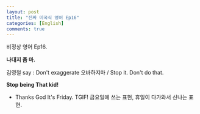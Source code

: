 ```yaml
---
layout: post
title: "진짜 미국식 영어 Ep16"
categories: [English]
comments: true
---
```


비정상 영어 Ep16. 

<b>나대지 좀 마.</b>

김영철 say : Don't exaggerate 오바하지마 / Stop it. Don't do that.

<b>Stop being That kid!</b>

+ Thanks God It's Friday. TGIF! 금요일에 쓰는 표현, 휴일이 다가와서 신나는 표현.

